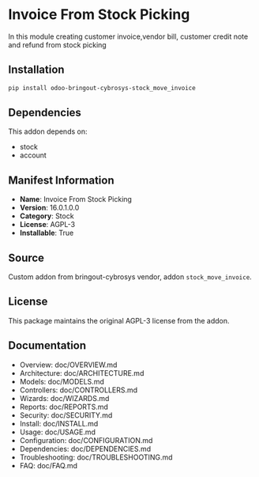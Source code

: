 # Invoice From Stock Picking

In this module creating customer invoice,vendor bill, customer
    credit note and refund from stock picking

## Installation

```bash
pip install odoo-bringout-cybrosys-stock_move_invoice
```

## Dependencies

This addon depends on:
- stock
- account

## Manifest Information

- **Name**: Invoice From Stock Picking
- **Version**: 16.0.1.0.0
- **Category**: Stock
- **License**: AGPL-3
- **Installable**: True

## Source

Custom addon from bringout-cybrosys vendor, addon `stock_move_invoice`.

## License

This package maintains the original AGPL-3 license from the addon.

## Documentation

- Overview: doc/OVERVIEW.md
- Architecture: doc/ARCHITECTURE.md
- Models: doc/MODELS.md
- Controllers: doc/CONTROLLERS.md
- Wizards: doc/WIZARDS.md
- Reports: doc/REPORTS.md
- Security: doc/SECURITY.md
- Install: doc/INSTALL.md
- Usage: doc/USAGE.md
- Configuration: doc/CONFIGURATION.md
- Dependencies: doc/DEPENDENCIES.md
- Troubleshooting: doc/TROUBLESHOOTING.md
- FAQ: doc/FAQ.md
